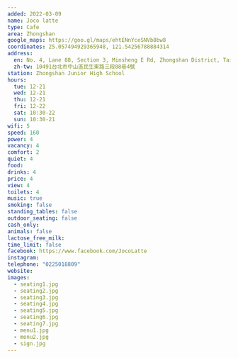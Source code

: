 ```yaml
---
added: 2022-03-09
name: Joco latte
type: Cafe
area: Zhongshan
google_maps: https://goo.gl/maps/ehtENnYceSNVb8bw8
coordinates: 25.057494929365948, 121.54256788884314
address:
  en: No. 4, Lane 88, Section 3, Minsheng E Rd, Zhongshan District, Taipei City, 10491
  zh-tw: 10491台北市中山區民生東路三段88巷4號
station: Zhongshan Junior High School
hours:
  tue: 12-21
  wed: 12-21
  thu: 12-21
  fri: 12-22
  sat: 10:30-22
  sun: 10:30-21
wifi: 5
speed: 160
power: 4
vacancy: 4
comfort: 2
quiet: 4
food: 
drinks: 4
price: 4
view: 4
toilets: 4
music: true
smoking: false
standing_tables: false
outdoor_seating: false
cash_only: 
animals: false
lactose_free_milk: 
time_limit: false
facebook: https://www.facebook.com/JocoLatte
instagram: 
telephone: "0225018809"
website: 
images:
  - seating1.jpg
  - seating2.jpg
  - seating3.jpg
  - seating4.jpg
  - seating5.jpg
  - seating6.jpg
  - seating7.jpg
  - menu1.jpg
  - menu2.jpg
  - sign.jpg
---
```

